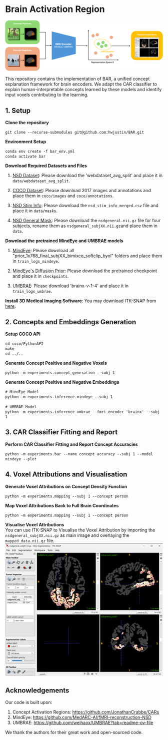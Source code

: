 # Brain Activation Region

![image](main_figure.png "Brain Activation Region")

This repository contains the implementation of BAR, a unified concept explanation framework for brain encoders. We adapt the CAR classifier to explain human-interpretable concepts learned by these models and identify input voxels contributing to the learning. 

## 1. Setup
**Clone the repository**
```shell
git clone --recurse-submodules git@github.com:hwjustin/BAR.git
```

**Environment Setup**

```shell
conda env create -f bar_env.yml
conda activate bar
```

**Download Required Datasets and Files**

1. [NSD Dataset](https://huggingface.co/datasets/pscotti/naturalscenesdataset/tree/main): Please download the 'webdataset_avg_split' and place it in `data/webdataset_avg_split`.

2. [COCO Dataset](https://cocodataset.org/#download): Please download 2017 images and annotations and place them in `coco/images` and `coco/annotations`.

3. [NSD Stim Info](https://natural-scenes-dataset.s3.amazonaws.com/index.html#nsddata/experiments/nsd/): Please download the `nsd_stim_info_merged.csv` file and place it in `data/masks`.

4. [NSD General Mask](https://natural-scenes-dataset.s3.amazonaws.com/index.html#nsddata/ppdata/subj01/func1pt8mm/roi/): Please download the `nsdgeneral.nii.gz` file for four subjects, rename them as `nsdgeneral_subjXX.nii.gz`and place them in `data`.

**Download the pretrained MindEye and UMBRAE models**

1. [MindEye](https://huggingface.co/datasets/pscotti/naturalscenesdataset/tree/main/mindeye_models): Please download all "prior_1x768_final_subjXX_bimixco_softclip_byol" folders and place them in `train_logs_mindeye`.

2. [MindEye's Diffusion Prior](https://huggingface.co/nousr/conditioned-prior/tree/main/vit-l-14/aesthetic): Please download the pretrained checkpoint and place it in `checkpoints`.

3. [UMBRAE](https://huggingface.co/datasets/weihaox/umbrae/tree/main/train_logs): Please download 'brainx-v-1-4' and place it in `train_logs_umbrae`.


**Install 3D Medical Imaging Software**: You may download ITK-SNAP from [here](http://www.itksnap.org/pmwiki/pmwiki.php).

## 2. Concepts and Embeddings Generation

**Setup COCO API**
```shell
cd coco/PythonAPI
make
cd ../..
```

**Generate Concept Positive and Negative Voxels**
```shell
python -m experiments.concept_generation --subj 1
```

**Generate Concept Positive and Negative Embeddings**
```shell
# MindEye Model
python -m experiments.inference_mindeye --subj 1

# UMBRAE Model
python -m experiments.inference_umbrae --fmri_encoder 'brainx' --subj 1
```

## 3. CAR Classifier Fitting and Report
**Perform CAR Classifier Fitting and Report Concept Accuracies**
```shell
python -m experiments.bar --name concept_accuracy --subj 1 --model mindeye --plot
```

## 4. Voxel Attributions and Visualisation
**Generate Voxel Attributions on Concept Density Function**
```shell
python -m experiments.mapping --subj 1 --concept person
```

**Map Voxel Attributions Back to Full Brain Coordinates**
```shell
python -m experiments.mapping --subj 1 --concept person
```

**Visualise Voxel Attributions** \
You can use ITK-SNAP to Visualise the Voxel Attribution by importing the `nsdgeneral_subjXX.nii.gz` as main image and overlaying the `mapped_data.nii.gz` file. \
![image](itk_snap_example.png "ITK-SNAP Example")

## Acknowledgements

Our code is built upon:
1. Concept Activation Regions: https://github.com/JonathanCrabbe/CARs
2. MindEye: https://github.com/MedARC-AI/fMRI-reconstruction-NSD
3. UMBRAE: https://github.com/weihaox/UMBRAE?tab=readme-ov-file


We thank the authors for their great work and open-sourced code.